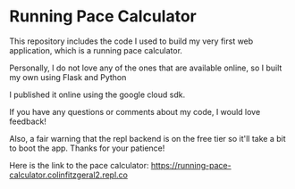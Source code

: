 # Running Pace Calculator

This repository includes the code I used to build my very first web application, which is a running pace calculator. 

Personally, I do not love any of the ones that are available online, so I built my own using Flask and Python

I published it online using the google cloud sdk. 

If you have any questions or comments about my code, I would love feedback!

Also, a fair warning that the repl backend is on the free tier so it'll take a bit to boot the app. Thanks for your patience!

Here is the link to the pace calculator: https://running-pace-calculator.colinfitzgeral2.repl.co
